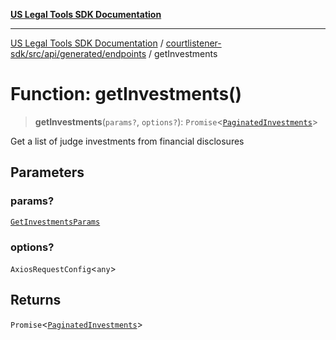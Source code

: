 [**US Legal Tools SDK Documentation**](../../../../../../README.md)

***

[US Legal Tools SDK Documentation](../../../../../../README.md) / [courtlistener-sdk/src/api/generated/endpoints](../README.md) / getInvestments

# Function: getInvestments()

> **getInvestments**(`params?`, `options?`): `Promise`\<[`PaginatedInvestments`](../../model/type-aliases/PaginatedInvestments.md)\>

Get a list of judge investments from financial disclosures

## Parameters

### params?

[`GetInvestmentsParams`](../../model/type-aliases/GetInvestmentsParams.md)

### options?

`AxiosRequestConfig`\<`any`\>

## Returns

`Promise`\<[`PaginatedInvestments`](../../model/type-aliases/PaginatedInvestments.md)\>
